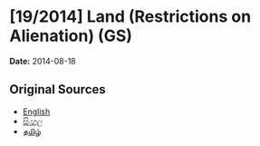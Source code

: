 # [19/2014] Land (Restrictions on Alienation) (GS)

**Date:** 2014-08-18

## Original Sources

- [English](https://documents.gov.lk/view/bills/2014/8/19-2014_E.pdf)
- [සිංහල](https://documents.gov.lk/view/bills/2014/8/19-2014_S.pdf)
- [தமிழ்](https://documents.gov.lk/view/bills/2014/8/19-2014_T.pdf)
